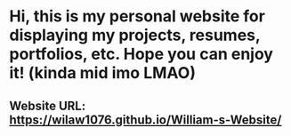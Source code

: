 # Hi, this is my personal website for displaying my projects, resumes, portfolios, etc. Hope you can enjoy it! (kinda mid imo LMAO)
## Website URL: https://wilaw1076.github.io/William-s-Website/
